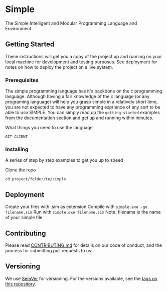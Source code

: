 # Simple

The Simple Intelligent and Modular Programming Language and Environment

## Getting Started

These instructions will get you a copy of the project up and running on your local machine for development and testing purposes. See deployment for notes on how to deploy the project on a live system.

### Prerequisites

The simple programming language has it's backbone on the c programming language.
Although having a fair knowledge of the c language (or any programing language) will help you grasp simple in a relatively short time, you are not expected to have any programming exprience of any sort to be able to use SIMPLE.
You can simply read up the `getting started` examples from the documentation section and get up and running within minutes.

What things you need to use the language

```
GIT CLIENT
```

### Installing

A series of step by step examples to get you up to speed

Clone the repo

```
cd project/folder/to/simple
```

## Deployment

Create your files with .sim as extension
Compile with `simple.exe -go filename.sim`
Run with `simple.exe filename.sim`
Note: filename is the name of your simple file

## Contributing

Please read [CONTRIBUTING.md](https://gist.github.com/Simple/b246794b0057c63ec426) for details on our code of conduct, and the process for submitting pull requests to us.

## Versioning

We use [SemVer](http://semver.org/) for versioning. For the versions available, see the [tags on this repository](https://github.com/your/project/tags). 



